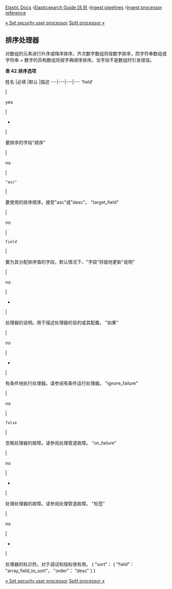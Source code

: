 

[Elastic Docs](/guide/) ›[Elasticsearch Guide [8.9]](index.md) ›[Ingest
pipelines](ingest.md) ›[Ingest processor reference](processors.md)

[« Set security user processor](ingest-node-set-security-user-processor.md)
[Split processor »](split-processor.md)

## 排序处理器

对数组的元素进行升序或降序排序。齐次数字数组将按数字排序，而字符串数组或字符串 + 数字的异构数组将按字典顺序排序。当字段不是数组时引发错误。

**表 42.排序选项**

姓名 |必填 |默认 |描述 ---|---|---|--- 'field'

|

yes

|

-

|

要排序的字段"顺序"

|

no

|

`"asc"`

|

要使用的排序顺序。接受"asc"或"desc"。   "target_field"

|

no

|

`field`

|

要为其分配排序值的字段，默认情况下，"字段"将就地更新"说明"

|

no

|

-

|

处理器的说明。用于描述处理器的目的或其配置。   "如果"

|

no

|

-

|

有条件地执行处理器。请参阅有条件运行处理器。   "ignore_failure"

|

no

|

`false`

|

忽略处理器的故障。请参阅处理管道故障。   "on_failure"

|

no

|

-

|

处理处理器的故障。请参阅处理管道故障。   "标签"

|

no

|

-

|

处理器的标识符。对于调试和指标很有用。               { "sort"： { "field"： "array_field_to_sort"， "order"： "desc" } }

[« Set security user processor](ingest-node-set-security-user-processor.md)
[Split processor »](split-processor.md)

